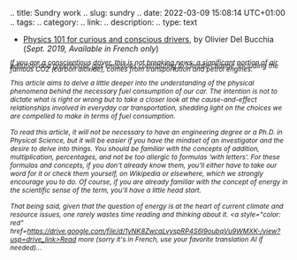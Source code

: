 .. title: Sundry work
.. slug: sundry
.. date: 2022-03-09 15:08:14 UTC+01:00
.. tags: 
.. category: 
.. link: 
.. description: 
.. type: text

- [Physics 101 for curious and conscious drivers](https://drive.google.com/file/d/1yNK8ZwcaLvyspRP4S6I9oubqVu9WMXK-/view?usp=drive_link), by Olivier Del Bucchia (*Sept. 2019, Available in French only*)

<span style="line-height:0.5;font-size:12px;font-style: italic;">If you are a conscientious driver, this is not breaking news: a significant portion of air pollution and greenhouse gas emissions contributing to climate change, including the famous CO2 (carbon dioxide), comes from transportation and petrol engines.</span>

<span style="font-size:12px;font-style: italic;">This article aims to delve a little deeper into the understanding of the physical phenomena behind the necessary fuel consumption of our car. The intention is not to dictate what is right or wrong but to take a closer look at the cause-and-effect relationships involved in everyday car transportation, shedding light on the choices we are compelled to make in terms of fuel consumption.</span>

<span style="font-size:12px;font-style: italic;">To read this article, it will not be necessary to have an engineering degree or a Ph.D. in Physical Science, but it will be easier if you have the mindset of an investigator and the desire to delve into things. You should be familiar with the concepts of addition, multiplication, percentages, and not be too allergic to formulas 'with letters'. For these formulas and concepts, if you don't already know them, you'll either have to take our word for it or check them yourself, on Wikipedia or elsewhere, which we strongly encourage you to do. Of course, if you are already familiar with the concept of energy in the scientific sense of the term, you'll have a little head start.</span>

<span style="font-size:12px;font-style: italic;">That being said, given that the question of energy is at the heart of current climate and resource issues, one rarely wastes time reading and thinking about it. <a style="color: red" href=https://drive.google.com/file/d/1yNK8ZwcaLvyspRP4S6I9oubqVu9WMXK-/view?usp=drive_link>Read more (sorry it's in French, use your favorite translation AI if needed)...</a></span>
